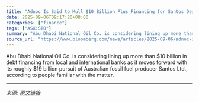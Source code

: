 ```yaml
---
title: "Adnoc Is Said to Mull $10 Billion Plus Financing for Santos Deal"
date: 2025-09-06T09:17:20+08:00
categories: ["finance"]
tags: ["ASX:STO"]
summary: "Abu Dhabi National Oil Co. is considering lining up more than $10 billion in debt financing from local and international banks as it moves forward with its roughly $19 billion pursuit of Australian fo"
source_url: "https://www.bloomberg.com/news/articles/2025-09-06/adnoc-is-said-to-mull-10-billion-plus-financing-for-santos-deal"
---
```


Abu Dhabi National Oil Co. is considering lining up more than $10 billion in debt financing from local and international banks as it moves forward with its roughly $19 billion pursuit of Australian fossil fuel producer Santos Ltd., according to people familiar with the matter.

---

*来源: [原文链接](https://www.bloomberg.com/news/articles/2025-09-06/adnoc-is-said-to-mull-10-billion-plus-financing-for-santos-deal)*
